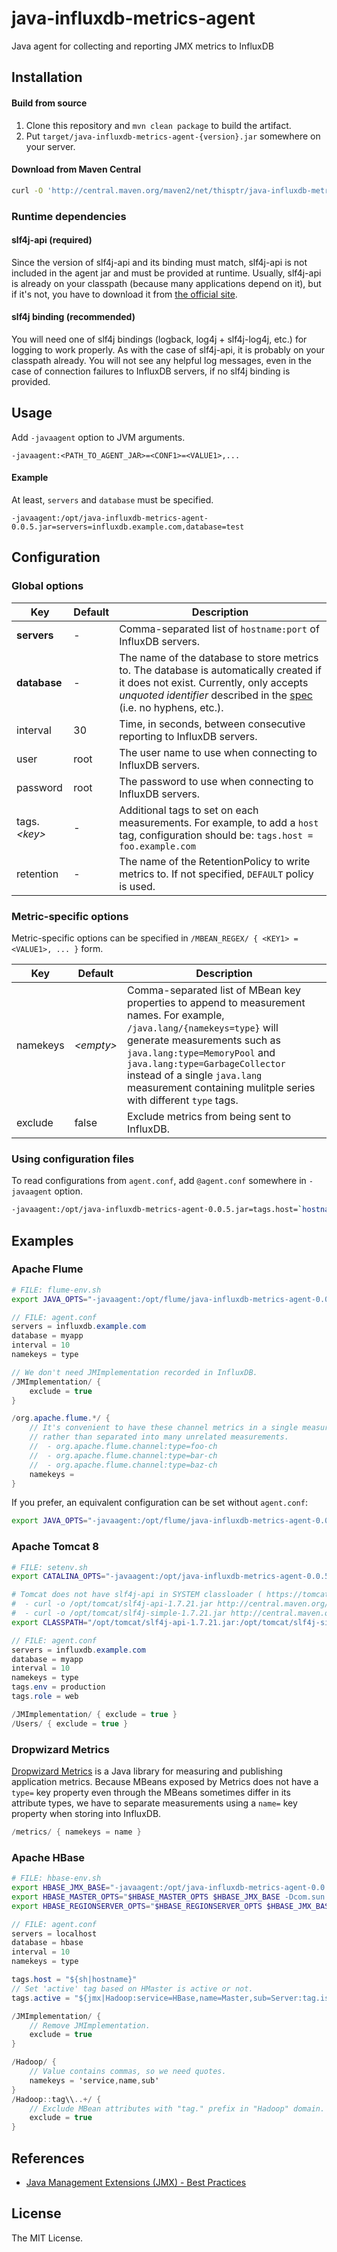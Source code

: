 java-influxdb-metrics-agent
===========================

Java agent for collecting and reporting JMX metrics to InfluxDB

Installation
------------

#### Build from source

1. Clone this repository and `mvn clean package` to build the artifact.
2. Put `target/java-influxdb-metrics-agent-{version}.jar` somewhere on your server.

#### Download from Maven Central

```sh
curl -O 'http://central.maven.org/maven2/net/thisptr/java-influxdb-metrics-agent/0.0.5/java-influxdb-metrics-agent-0.0.5.jar'
```

### Runtime dependencies

#### slf4j-api (required)

Since the version of slf4j-api and its binding must match, slf4j-api is not included in the agent jar and must be provided at runtime. Usually, slf4j-api is already on your classpath (because many applications depend on it), but if it's not, you have to download it from [the official site](http://www.slf4j.org/download.html).

#### slf4j binding (recommended)

You will need one of slf4j bindings (logback, log4j + slf4j-log4j, etc.) for logging to work properly. As with the case of slf4j-api, it is probably on your classpath already. You will not see any helpful log messages, even in the case of connection failures to InfluxDB servers, if no slf4j binding is provided.

Usage
-----

Add `-javaagent` option to JVM arguments.

```
-javaagent:<PATH_TO_AGENT_JAR>=<CONF1>=<VALUE1>,...
```

#### Example

At least, `servers` and `database` must be specified.

```
-javaagent:/opt/java-influxdb-metrics-agent-0.0.5.jar=servers=influxdb.example.com,database=test
```

Configuration
-------------

### Global options

| Key | Default | Description |
|---------------|---------|-------------|
| **servers** | - | Comma-separated list of `hostname:port` of InfluxDB servers. |
| **database** | - | The name of the database to store metrics to. The database is automatically created if it does not exist. Currently, only accepts *unquoted identifier* described in the [spec](https://docs.influxdata.com/influxdb/v0.13/query_language/spec/#identifiers) (i.e. no hyphens, etc.). |
| interval | 30 | Time, in seconds, between consecutive reporting to InfluxDB servers. |
| user | root | The user name to use when connecting to InfluxDB servers. |
| password | root | The password to use when connecting to InfluxDB servers. |
| tags.*&lt;key&gt;* | - | Additional tags to set on each measurements. For example, to add a `host` tag, configuration should be: `tags.host = foo.example.com` |
| retention | - | The name of the RetentionPolicy to write metrics to. If not specified, `DEFAULT` policy is used. |

### Metric-specific options

Metric-specific options can be specified in `/MBEAN_REGEX/ { <KEY1> = <VALUE1>, ... }` form.

| Key | Default | Description |
|------|---------|-------------|
| namekeys | *&lt;empty&gt;*   | Comma-separated list of MBean key properties to append to measurement names. For example, `/java.lang/{namekeys=type}` will generate measurements such as `java.lang:type=MemoryPool` and `java.lang:type=GarbageCollector` instead of a single `java.lang` measurement containing mulitple series with different `type` tags. |
| exclude | false | Exclude metrics from being sent to InfluxDB. |

### Using configuration files

To read configurations from `agent.conf`, add `@agent.conf` somewhere in `-javaagent` option.

```sh
-javaagent:/opt/java-influxdb-metrics-agent-0.0.5.jar=tags.host=`hostname`,@agent.conf
```

Examples
--------

### Apache Flume

```sh
# FILE: flume-env.sh
export JAVA_OPTS="-javaagent:/opt/flume/java-influxdb-metrics-agent-0.0.5.jar=tags.host=`hostname`,@/opt/flume/agent.conf"
```

```cs
// FILE: agent.conf
servers = influxdb.example.com
database = myapp
interval = 10
namekeys = type

// We don't need JMImplementation recorded in InfluxDB.
/JMImplementation/ {
	exclude = true
}

/org.apache.flume.*/ {
	// It's convenient to have these channel metrics in a single measurement,
	// rather than separated into many unrelated measurements.
	//  - org.apache.flume.channel:type=foo-ch
	//  - org.apache.flume.channel:type=bar-ch
	//  - org.apache.flume.channel:type=baz-ch
	namekeys =
}
```

If you prefer, an equivalent configuration can be set without `agent.conf`:
```sh
export JAVA_OPTS="-javaagent:/opt/flume/java-influxdb-metrics-agent-0.0.5.jar=tags.host=`hostname`,servers=influxdb.example.com,database=myapp,interval=10,namekeys=type,/JMImplementation/{exclude=true},/org.apache.flume.*/{namekeys=}"
```

### Apache Tomcat 8

```sh
# FILE: setenv.sh
export CATALINA_OPTS="-javaagent:/opt/java-influxdb-metrics-agent-0.0.5.jar=tags.host=`hostname`,@/opt/tomcat/agent.conf"

# Tomcat does not have slf4j-api in SYSTEM classloader ( https://tomcat.apache.org/tomcat-8.0-doc/class-loader-howto.html ). Need to download manually.
#  - curl -o /opt/tomcat/slf4j-api-1.7.21.jar http://central.maven.org/maven2/org/slf4j/slf4j-api/1.7.21/slf4j-api-1.7.21.jar
#  - curl -o /opt/tomcat/slf4j-simple-1.7.21.jar http://central.maven.org/maven2/org/slf4j/slf4j-api/1.7.21/slf4j-simple-1.7.21.jar
export CLASSPATH="/opt/tomcat/slf4j-api-1.7.21.jar:/opt/tomcat/slf4j-simple-1.7.21.jar"
```

```cs
// FILE: agent.conf
servers = influxdb.example.com
database = myapp
interval = 10
namekeys = type
tags.env = production
tags.role = web

/JMImplementation/ { exclude = true }
/Users/ { exclude = true }
```

### Dropwizard Metrics

[Dropwizard Metrics](http://metrics.dropwizard.io/3.1.0/) is a Java library for measuring and publishing application metrics.
Because MBeans exposed by Metrics does not have a `type=` key property even through the MBeans sometimes differ in its attribute types, we have to separate measurements using a `name=` key property when storing into InfluxDB.

```cs
/metrics/ { namekeys = name }
```

### Apache HBase

```sh
# FILE: hbase-env.sh
export HBASE_JMX_BASE="-javaagent:/opt/java-influxdb-metrics-agent-0.0.5.jar=servers=localhost,tags.host=`hostname`,tags.active='\${jmx|Hadoop:service=HBase,name=Master,sub=Server:tag.isActiveMaster}',database=hbase,interval=10,namekeys=type,/JMImplementation/{exclude=true},/Hadoop/{namekeys='service,name,sub'},/Hadoop::tag\\\\..+/{exclude=true} -Dcom.sun.management.jmxremote.ssl=false -Dcom.sun.management.jmxremote.authenticate=false"
export HBASE_MASTER_OPTS="$HBASE_MASTER_OPTS $HBASE_JMX_BASE -Dcom.sun.management.jmxremote.port=10101"
export HBASE_REGIONSERVER_OPTS="$HBASE_REGIONSERVER_OPTS $HBASE_JMX_BASE -Dcom.sun.management.jmxremote.port=10102"
```

```cs
// FILE: agent.conf
servers = localhost
database = hbase
interval = 10
namekeys = type

tags.host = "${sh|hostname}"
// Set 'active' tag based on HMaster is active or not.
tags.active = "${jmx|Hadoop:service=HBase,name=Master,sub=Server:tag.isActiveMaster}"

/JMImplementation/ {
	// Remove JMImplementation.
	exclude = true
}

/Hadoop/ {
	// Value contains commas, so we need quotes.
	namekeys = 'service,name,sub'
}
/Hadoop::tag\\..+/ {
	// Exclude MBean attributes with "tag." prefix in "Hadoop" domain.
	exclude = true
}
```

References
----------

 - [Java Management Extensions (JMX) - Best Practices](http://www.oracle.com/technetwork/articles/java/best-practices-jsp-136021.html)

License
-------

The MIT License.
